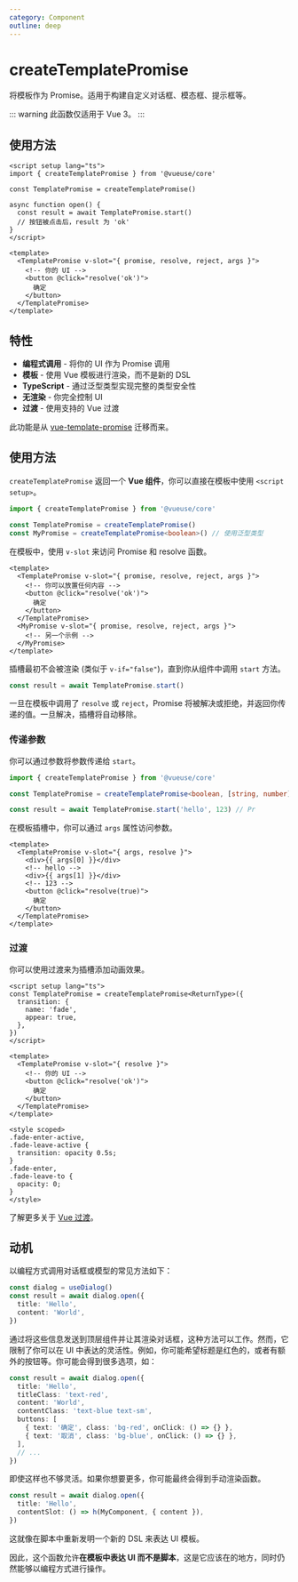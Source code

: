```yaml
---
category: Component
outline: deep
---
```


# createTemplatePromise

将模板作为 Promise。适用于构建自定义对话框、模态框、提示框等。

::: warning
此函数仅适用于 Vue 3。
:::

## 使用方法

```vue
<script setup lang="ts">
import { createTemplatePromise } from '@vueuse/core'

const TemplatePromise = createTemplatePromise()

async function open() {
  const result = await TemplatePromise.start()
  // 按钮被点击后，result 为 'ok'
}
</script>

<template>
  <TemplatePromise v-slot="{ promise, resolve, reject, args }">
    <!-- 你的 UI -->
    <button @click="resolve('ok')">
      确定
    </button>
  </TemplatePromise>
</template>
```

## 特性

- **编程式调用** - 将你的 UI 作为 Promise 调用
- **模板** - 使用 Vue 模板进行渲染，而不是新的 DSL
- **TypeScript** - 通过泛型类型实现完整的类型安全性
- **无渲染** - 你完全控制 UI
- **过渡** - 使用支持的 Vue 过渡

此功能是从 [vue-template-promise](https://github.com/antfu/vue-template-promise) 迁移而来。

## 使用方法

`createTemplatePromise` 返回一个 **Vue 组件**，你可以直接在模板中使用 `<script setup>`。

```ts
import { createTemplatePromise } from '@vueuse/core'

const TemplatePromise = createTemplatePromise()
const MyPromise = createTemplatePromise<boolean>() // 使用泛型类型
```

在模板中，使用 `v-slot` 来访问 Promise 和 resolve 函数。

```vue
<template>
  <TemplatePromise v-slot="{ promise, resolve, reject, args }">
    <!-- 你可以放置任何内容 -->
    <button @click="resolve('ok')">
      确定
    </button>
  </TemplatePromise>
  <MyPromise v-slot="{ promise, resolve, reject, args }">
    <!-- 另一个示例 -->
  </MyPromise>
</template>
```

插槽最初不会被渲染 (类似于 `v-if="false"`)，直到你从组件中调用 `start` 方法。

```ts
const result = await TemplatePromise.start()
```

一旦在模板中调用了 `resolve` 或 `reject`，Promise 将被解决或拒绝，并返回你传递的值。一旦解决，插槽将自动移除。

### 传递参数

你可以通过参数将参数传递给 `start`。

```ts
import { createTemplatePromise } from '@vueuse/core'

const TemplatePromise = createTemplatePromise<boolean, [string, number]>()
```

```ts
const result = await TemplatePromise.start('hello', 123) // Pr
```

在模板插槽中，你可以通过 `args` 属性访问参数。

```vue
<template>
  <TemplatePromise v-slot="{ args, resolve }">
    <div>{{ args[0] }}</div>
    <!-- hello -->
    <div>{{ args[1] }}</div>
    <!-- 123 -->
    <button @click="resolve(true)">
      确定
    </button>
  </TemplatePromise>
</template>
```

### 过渡

你可以使用过渡来为插槽添加动画效果。

```vue
<script setup lang="ts">
const TemplatePromise = createTemplatePromise<ReturnType>({
  transition: {
    name: 'fade',
    appear: true,
  },
})
</script>

<template>
  <TemplatePromise v-slot="{ resolve }">
    <!-- 你的 UI -->
    <button @click="resolve('ok')">
      确定
    </button>
  </TemplatePromise>
</template>

<style scoped>
.fade-enter-active,
.fade-leave-active {
  transition: opacity 0.5s;
}
.fade-enter,
.fade-leave-to {
  opacity: 0;
}
</style>
```

了解更多关于 [Vue 过渡](https://v3.vuejs.org/guide/transitions-overview.html)。

## 动机

以编程方式调用对话框或模型的常见方法如下：

```ts
const dialog = useDialog()
const result = await dialog.open({
  title: 'Hello',
  content: 'World',
})
```

通过将这些信息发送到顶层组件并让其渲染对话框，这种方法可以工作。然而，它限制了你可以在 UI 中表达的灵活性。例如，你可能希望标题是红色的，或者有额外的按钮等。你可能会得到很多选项，如：

```ts
const result = await dialog.open({
  title: 'Hello',
  titleClass: 'text-red',
  content: 'World',
  contentClass: 'text-blue text-sm',
  buttons: [
    { text: '确定', class: 'bg-red', onClick: () => {} },
    { text: '取消', class: 'bg-blue', onClick: () => {} },
  ],
  // ...
})
```

即使这样也不够灵活。如果你想要更多，你可能最终会得到手动渲染函数。

```ts
const result = await dialog.open({
  title: 'Hello',
  contentSlot: () => h(MyComponent, { content }),
})
```

这就像在脚本中重新发明一个新的 DSL 来表达 UI 模板。

因此，这个函数允许**在模板中表达 UI 而不是脚本**，这是它应该在的地方，同时仍然能够以编程方式进行操作。
